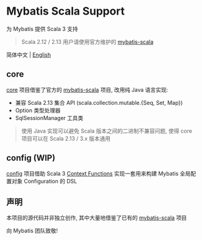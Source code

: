 # Mybatis Scala Support

为 Mybatis 提供 Scala 3 支持

> Scala 2.12 / 2.13 用户请使用官方维护的 [mybatis-scala](https://github.com/mybatis/scala)

简体中文 | [English](./README_EN.md)

## core

[core](./core) 项目借鉴了官方的 [mybatis-scala](https://github.com/mybatis/scala) 项目, 改用纯 Java 语言实现:

- 兼容 Scala 2.13 集合 API (scala.collection.mutable.{Seq, Set, Map})
- Option 类型处理器
- SqlSessionManager 工具类

> 使用 Java 实现可以避免 Scala 版本之间的二进制不兼容问题, 使得 core 项目可以在 Scala 2.13 / 3.x 版本通用

## config (WIP)

[config](./config) 项目借助 Scala
3 [Context Functions](https://docs.scala-lang.org/scala3/reference/contextual/context-functions.html)
实现一套用来构建 Mybatis 全局配置对象 Configuration 的 DSL

## 声明

本项目的源代码并非独立创作, 其中大量地借鉴了已有的 [mybatis-scala](https://github.com/mybatis/scala) 项目

向 Mybatis 团队致敬!
